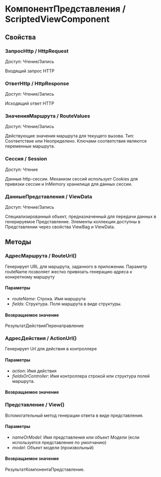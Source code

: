 
# КомпонентПредставления / ScriptedViewComponent

  
## Свойства

    
### ЗапросHttp / HttpRequest
	
Доступ: Чтение/Запись

Входящий запрос HTTP

### ОтветHttp / HttpResponse
	
Доступ: Чтение/Запись

Исходящий ответ HTTP

### ЗначенияМаршрута / RouteValues
	
Доступ: Чтение/Запись

Действующие значения маршрута для текущего вызова. Тип: Соответствие или Неопределено. Ключами соответствия являются переменные маршрута.

### Сессия / Session
	
Доступ: Чтение

Данные http-сессии. Механизм сессий использует Cookies для привязки сессии и InMemory хранилище для данных сессии.

### ДанныеПредставления / ViewData
	
Доступ: Чтение/Запись

Специализированный объект, предназначенный для передачи данных в генерируемое Представление. Элементы коллекции доступны в Представлении через свойства ViewBag и ViewData.

## Методы

    
### АдресМаршрута / RouteUrl()

Генерирует URL для маршрута, заданного в приложении. Параметр routeName позволяет жестко привязать генерацию адреса к конкретному маршруту
#### Параметры


* *routeName*: Строка. Имя маршрута
* *fields*: Структура. Поля маршрута в виде структуры.
	  
#### Возвращаемое значение

РезультатДействияПеренаправление
### АдресДействия / ActionUrl()

Генерирует Url для действия в контроллере
#### Параметры


* *action*: Имя действия
* *fieldsOrController*: Имя контроллера строкой или структура полей маршрута.
	  
#### Возвращаемое значение


### Представление / View()

Вспомогательный метод генерации ответа в виде представления.
#### Параметры


* *nameOrModel*: Имя представления или объект Модели (если используется представление по умолчанию)
* *model*: Объект модели (произвольный)
	  
#### Возвращаемое значение

РезультатКомпонентаПредставление.